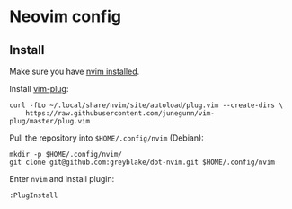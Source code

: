 # Neovim config

## Install

Make sure you have [nvim installed](https://github.com/neovim/neovim/wiki/Installing-Neovim).


Install [vim-plug](https://github.com/junegunn/vim-plug#unix-1):

    curl -fLo ~/.local/share/nvim/site/autoload/plug.vim --create-dirs \
        https://raw.githubusercontent.com/junegunn/vim-plug/master/plug.vim

Pull the repository into `$HOME/.config/nvim` (Debian):

    mkdir -p $HOME/.config/nvim/
    git clone git@github.com:greyblake/dot-nvim.git $HOME/.config/nvim

Enter `nvim` and install plugin:

    :PlugInstall
